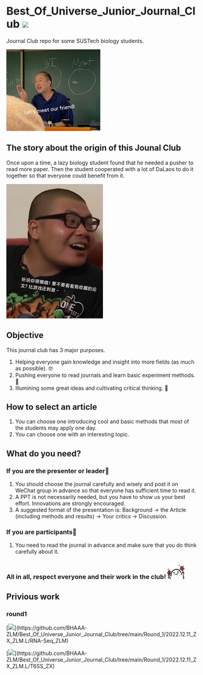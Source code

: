 # Best_Of_Universe_Junior_Journal_Club <img src="https://img.shields.io/badge/SUSTECH-Biology-brightgreen">
Journal Club repo for some SUSTech biology students.

<img src="https://github.com/marsdream6/picture/blob/main/2.jpg?raw=true">

## The story about the origin of this Jounal Club
Once upon a time, a lazy biology student found that he needed a pusher to read more paper. Then the student cooperated with a lot of DaLaos to do it together so that everyone could benefit from it.

<img src="https://github.com/marsdream6/picture/blob/main/b83180128163e31fcf1289d1b0bf3a9.png?raw=true">

## Objective 
This journal club has 3 major purposes.
1. Helping everyone gain knowledge and insight into more fields (as much as possible). 🤓
2. Pushing everyone to read journals and learn basic experiment methods. :muscle:
3. Illumining some great ideas and cultivating critical thinking. 🤔

## How to select an article
1. You can choose one introducing cool and basic methods that most of the students may apply one day.
2. You can choose one with an interesting topic.

## What do you need?
### If you are the presenter or leader🧐
1. You should choose the journal carefully and wisely and post it on WeChat group in advance so that everyone has sufficient time to read it.
2. A PPT is not necessarily needed, but you have to show us your best effort. Innovations are strongly encouraged.
3. A suggested format of the presentation is: Background $\rightarrow$ the Article (including methods and results) $\rightarrow$ Your critics $\rightarrow$ Discussion.

### If you are participants🙋
1. You need to read the journal in advance and make sure that you do think carefully about it.

### All in all, respect everyone and their work in the club! <img src="https://github.com/marsdream6/picture/blob/main/7993b0c5be82b151d19ed62520c4795.png?raw=true"> 

## Privious work
### round1
[![](https://img.shields.io/badge/ZLM-RNA--seq-blue，"鹿鸣的pre")](https://github.com/BHAAA-ZLM/Best_Of_Universe_Junior_Journal_Club/tree/main/Round_1/2022.12.11_ZX_ZLM.L/RNA-Seq_ZLM)

[![](https://img.shields.io/badge/ZX-T6SS-red，"鑫的pre")](https://github.com/BHAAA-ZLM/Best_Of_Universe_Junior_Journal_Club/tree/main/Round_1/2022.12.11_ZX_ZLM.L/T6SS_ZX)
